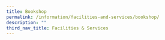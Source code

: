 ```yaml
---
title: Bookshop
permalink: /information/facilities-and-services/bookshop/
description: ""
third_nav_title: Facilities & Services
---
```

